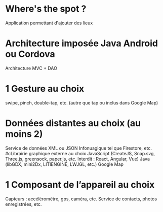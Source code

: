 # Where's the spot ?

Application permettant d'ajouter des lieux 

# Architecture imposée Java Android  ou  Cordova
Architecture MVC + DAO 
# 1 Gesture au choix 
swipe, pinch, double-tap, etc. (autre que tap ou inclus dans Google Map)
# Données distantes au choix (au moins 2)
Service de données XML ou JSON
Infonuagique tel que Firestore, etc.
#cLibrairie graphique externe au choix 
JavaScript (CreateJS, Snap.svg, Three.js, greensock, paper.js, etc. Interdit : React, Angular, Vue) 
Java (libGDX, mini2Dx, LITIENGINE, LWJGL, etc.) 
Google Map
# 1 Composant de l’appareil au choix
Capteurs : accéléromètre, gps, caméra, etc.
Service de contacts, photos enregistrées, etc.
